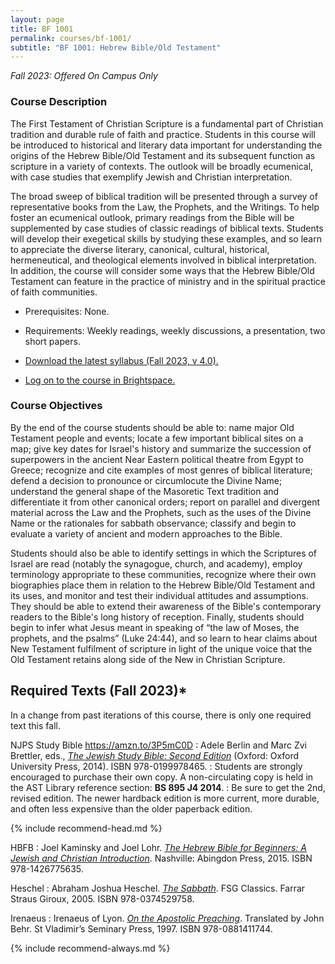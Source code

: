 ```yaml
---
layout: page
title: BF 1001
permalink: courses/bf-1001/
subtitle: "BF 1001: Hebrew Bible/Old Testament"
---
```


*Fall 2023: Offered On Campus Only*

### Course Description

The First Testament of Christian Scripture is a fundamental part of
Christian tradition and durable rule of faith and practice. Students in
this course will be introduced to historical and literary data important
for understanding the origins of the Hebrew Bible/Old Testament and its
subsequent function as scripture in a variety of contexts. The outlook
will be broadly ecumenical, with case studies that exemplify Jewish and
Christian interpretation.

The broad sweep of biblical tradition will be presented through a survey
of representative books from the Law, the Prophets, and the Writings. To
help foster an ecumenical outlook, primary readings from the Bible will
be supplemented by case studies of classic readings of biblical texts.
Students will develop their exegetical skills by studying these
examples, and so learn to appreciate the diverse literary, canonical,
cultural, historical, hermeneutical, and theological elements involved
in biblical interpretation. In addition, the course will consider some
ways that the Hebrew Bible/Old Testament can feature in the practice of
ministry and in the spiritual practice of faith communities.

- Prerequisites: None.
- Requirements: Weekly readings, weekly discussions, a presentation, two short papers.

- [Download the latest syllabus (Fall 2023, v 4.0).](https://github.com/danieldriver/Syllabi/raw/master/BF/BF%201001-Driver%202023.pdf)
- [Log on to the course in Brightspace.](https://smu.brightspace.com/d2l/login)

### Course Objectives

By the end of the course students should be able to:
	name major Old Testament people and events;
	locate a few important biblical sites on a map;
	give key dates for Israel's history and summarize the succession of superpowers in the ancient Near Eastern political theatre from Egypt to Greece;
	recognize and cite examples of most genres of biblical literature;
	defend a decision to pronounce or circumlocute the Divine Name;
	understand the general shape of the Masoretic Text tradition and differentiate it from other canonical orders;
	report on parallel and divergent material across the Law and the Prophets, such as the uses of the Divine Name or the rationales for sabbath observance;
	classify and begin to evaluate a variety of ancient and modern approaches to the Bible.

Students should also be able to identify settings in which the
Scriptures of Israel are read (notably the synagogue, church, and
academy), employ terminology appropriate to these communities, recognize
where their own biographies place them in relation to the Hebrew
Bible/Old Testament and its uses, and monitor and test their individual
attitudes and assumptions. They should be able to extend their awareness
of the Bible's contemporary readers to the Bible's long history of
reception. Finally, students should begin to infer what Jesus meant in
speaking of “the law of Moses, the prophets, and the psalms” (Luke
24:44), and so learn to hear claims about New Testament fulfilment of
scripture in light of the unique voice that the Old Testament retains
along side of the New in Christian Scripture.


## Required Texts (Fall 2023)*

In a change from past iterations of this course, there is only one required text this fall.

NJPS Study Bible https://amzn.to/3P5mC0D
: Adele Berlin and Marc Zvi Brettler, eds., [*The Jewish Study Bible: Second Edition*](https://amzn.to/3O5Paqr) (Oxford: Oxford University Press, 2014). ISBN 978-0199978465.
: Students are strongly encouraged to purchase their own copy. A non-circulating copy is held in the AST Library reference section: **BS 895 J4 2014**.
: Be sure to get the 2nd, revised edition. The newer hardback edition is more current, more durable, and often less expensive than the older paperback edition.

{% include recommend-head.md %}

HBFB
: Joel Kaminsky and Joel Lohr. [*The Hebrew Bible for Beginners: A Jewish and Christian Introduction*](https://amzn.to/33myNNo). Nashville: Abingdon Press, 2015. ISBN 978-1426775635.

Heschel
: Abraham Joshua Heschel. [*The Sabbath*](https://amzn.to/2NQ8VDj). FSG Classics. Farrar Straus Giroux, 2005. ISBN 978-0374529758.

Irenaeus
: Irenaeus of Lyon. [*On the Apostolic Preaching*](https://amzn.to/2oTyNpj). Translated by John Behr. St Vladimir’s Seminary Press, 1997. ISBN 978-0881411744.

{% include recommend-always.md %}
